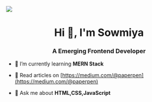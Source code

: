 <img src="[https://143.dk/info/img/fast_web_developer.gif]"/>

<h1 align="center">Hi 👋, I'm Sowmiya</h1>
<h3 align="center">A Emerging Frontend Developer</h3>

- 🌱 I’m currently learning **MERN Stack**

- 📝 Read articles on [https://medium.com/@paperpen](https://medium.com/@paperpen)

- 💬 Ask me about **HTML,CSS,JavaScript**
